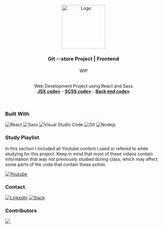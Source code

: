 <div id="top"></div>
<!-- PROJECT LOGO -->
<br />
<div align="center">
  <a href="https://github.com/NivaldoFarias/git--store-frontend">
    <img src="https://github.com/NivaldoFarias/git--store-frontend/blob/main/src/assets/git--store-logo.png" alt="Logo" width="140">
  </a>

<h3 align="center">Git --store Project | Frontend</h3>
  <h6 align="center">WIP</h6>
  <p align="center">
    Web Development Project using React and Sass
    <br />
    <a href="https://github.com/NivaldoFarias/git--store-frontend/tree/main/src"><strong>JSX code»</strong></a>
    -
    <a href="https://github.com/NivaldoFarias/git--store-frontend/blob/main/src/index.scss"><strong>SCSS code»</strong></a>
     -
    <a href="https://github.com/NivaldoFarias/git--store-backend#readme"><strong>Back end code»</strong></a>
</div>

<br />

### Built With

![React](https://img.shields.io/badge/React-20232A?style=for-the-badge&logo=react&logoColor=61DAFB)
![Sass](https://img.shields.io/badge/Sass-CC6699?style=for-the-badge&logo=sass&logoColor=white)
![Visual Studio Code](https://img.shields.io/badge/Visual%20Studio%20Code-0078d7.svg?style=for-the-badge&logo=visual-studio-code&logoColor=white)
![Git](https://img.shields.io/badge/git-%23F05033.svg?style=for-the-badge&logo=git&logoColor=white)
![Nodejs](https://img.shields.io/badge/Node.js-43853D?style=for-the-badge&logo=node.js&logoColor=white)

<!-- Study Playlist -->

### Study Playlist

In this section I included all Youtube content I used or refered to while studying for this project. Keep in mind that most of these videos contain information that was not previously studied during class, which may affect some parts of the code that contain these _extras_.

<a href="https://youtube.com/playlist?list=PLoZj33I2-ANTWqU331l3ZGlZV8I7rr5ZN">![Youtube](https://img.shields.io/badge/YouTube-FF0000?style=for-the-badge&logo=youtube&logoColor=white)</a>

<!-- CONTACT -->

### Contact

[![LinkedIn][linkedin-shield]][linkedin-url]
[![Slack][slack-shield]][slack-url]

### Contributors

<a href="https://github.com/NivaldoFarias/git--store-backend/graphs/contributors">
  <img src="https://contrib.rocks/image?repo=NivaldoFarias/git--store-backend" />
</a>

<!-- MARKDOWN LINKS & IMAGES -->

[linkedin-shield]: https://img.shields.io/badge/-LinkedIn-black.svg?style=for-the-badge&logo=linkedin&colorB=blue
[linkedin-url]: https://www.linkedin.com/in/nivaldofarias/
[slack-shield]: https://img.shields.io/badge/Slack-4A154B?style=for-the-badge&logo=slack&logoColor=white
[slack-url]: https://driventurmas.slack.com/team/U02T6V2D8D8/
